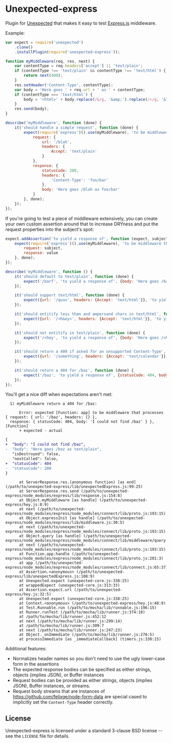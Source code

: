 Unexpected-express
==================

Plugin for [Unexpected](https://github.com/sunesimonsen/) that makes it easy to test [Express.js](https://github.com/visionmedia/express/) middleware.

Example:

```javascript
var expect = require('unexpected')
    .clone()
    .installPlugin(require('unexpected-express'));

function myMiddleware(req, res, next) {
    var contentType = req.headers['accept'] || 'text/plain';
    if (contentType !== 'text/plain' && contentType !== 'text/html') {
        return next(400);
    }
    res.setHeader('Content-Type', contentType);
    var body = 'Here goes ' + req.url + ' as ' + contentType;
    if (contentType === 'text/html') {
        body = '<html>' + body.replace(/&/g, '&amp;').replace(/</g, '&lt;') + '</html>';
    }
    res.send(body);
}

describe('myMiddleware', function (done) {
    it('should handle a simple request', function (done) {
        expect(require('express')().use(myMiddleware), 'to be middleware that processes', {
            request: {
                url: '/blah',
                headers: {
                    Accept: 'text/plain'
                }
            },
            response: {
                statusCode: 200,
                headers: {
                    'Content-Type': 'foo/bar'
                },
                body: 'Here goes /blah as foo/bar'
            }
        }, done);
    });
});
```

If you're going to test a piece of middleware extensively, you can create your
own custom assertion around that to increase DRYness and put the request
properties into the subject's spot:

```javascript
expect.addAssertion('to yield a response of', function (expect, subject, value, done) {
    expect(require('express')().use(myMiddleware), 'to be middleware that processes', {
        request: subject,
        response: value
    }, done);
});

describe('myMiddleware', function () {
    it('should default to text/plain', function (done) {
        expect('/barf', 'to yield a response of', {body: 'Here goes /barf as text/plain'}, done);
    });

    it('should support text/html', function (done) {
        expect({url: '/quux', headers: {Accept: 'text/html'}}, 'to yield a response of', {body: '<html>Here goes /quux as text/html</html>'}, done);
    });

    it('should entitify less than and ampersand chars in text/html', function (done) {
        expect({url: '/<h&ey<', headers: {Accept: 'text/html'}}, 'to yield a response of', {body: '<html>Here goes /&lt;h&amp;ey&lt; as text/html</html>'}, done);
    });

    it('should not entitify in text/plain', function (done) {
        expect('/<hey', 'to yield a response of', {body: 'Here goes /<hey as text/plain'}, done);
    });

    it('should return a 400 if asked for an unsupported Content-Type', function (done) {
        expect({url: '/something', headers: {Accept: 'text/calendar'}}, 'to yield a response of', {statusCode: 400}, done);
    });

    it('should return a 404 for /baz', function (done) {
        expect('/baz', 'to yield a response of', {statusCode: 404, body: 'I could not find /baz'}, done);
    });
});
```

You'll get a nice diff when expectations aren't met:

```
  1) myMiddleware return a 404 for /baz:

      Error: expected [Function: app] to be middleware that processes { request: { url: '/baz', headers: {} },
  response: { statusCode: 404, body: 'I could not find /baz' } }, [Function]
      + expected - actual
```
```diff
{
+  "body": "I could not find /baz",
-  "body": "Here goes /baz as text/plain",
   "isDestroyed": false,
   "nextCalled": false,
+  "statusCode": 404
-  "statusCode": 200
}
```
```
      at ServerResponse.res.(anonymous function) [as end] (/path/to/unexpected-express/lib/unexpectedExpress.js:99:25)
      at ServerResponse.res.send (/path/to/unexpected-express/node_modules/express/lib/response.js:154:8)
      at Object.myMiddleware [as handle] (/path/to/unexpected-express/hey.js:8:9)
      at next (/path/to/unexpected-express/node_modules/express/node_modules/connect/lib/proto.js:193:15)
      at Object.expressInit [as handle] (/path/to/unexpected-express/node_modules/express/lib/middleware.js:30:5)
      at next (/path/to/unexpected-express/node_modules/express/node_modules/connect/lib/proto.js:193:15)
      at Object.query [as handle] (/path/to/unexpected-express/node_modules/express/node_modules/connect/lib/middleware/query.js:45:5)
      at next (/path/to/unexpected-express/node_modules/express/node_modules/connect/lib/proto.js:193:15)
      at Function.app.handle (/path/to/unexpected-express/node_modules/express/node_modules/connect/lib/proto.js:201:3)
      at app (/path/to/unexpected-express/node_modules/express/node_modules/connect/lib/connect.js:65:37)
      at Assertion.<anonymous> (/path/to/unexpected-express/lib/unexpectedExpress.js:108:9)
      at Unexpected.expect (unexpected-core.js:338:25)
      at wrappedExpect (unexpected-core.js:313:33)
      at Assertion.expect.url (/path/to/unexpected-express/hey.js:32:5)
      at Unexpected.expect (unexpected-core.js:338:25)
      at Context.<anonymous> (/path/to/unexpected-express/hey.js:48:9)
      at Test.Runnable.run (/path/to/mocha/lib/runnable.js:196:15)
      at Runner.runTest (/path/to/mocha/lib/runner.js:374:10)
      at /path/to/mocha/lib/runner.js:452:12
      at next (/path/to/mocha/lib/runner.js:299:14)
      at /path/to/mocha/lib/runner.js:309:7
      at next (/path/to/mocha/lib/runner.js:247:23)
      at Object._onImmediate (/path/to/mocha/lib/runner.js:276:5)
      at processImmediate [as _immediateCallback] (timers.js:330:15)
```

Additional features:

* Normalizes header names so you don't need to use the ugly lower-case form in the assertions
* The expected response bodies can be specified as either strings, objects (implies JSON), or Buffer instances
* Request bodies can be provided as either strings, objects (implies JSON), Buffer instances, or streams.
* Request body streams that are instances of https://github.com/felixge/node-form-data are special cased to implicitly set the `Content-Type` header correctly.

License
-------

Unexpected-express is licensed under a standard 3-clause BSD license
-- see the `LICENSE` file for details.
